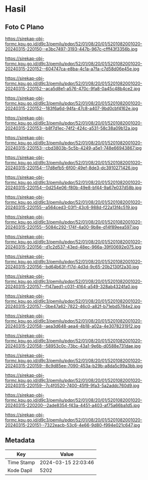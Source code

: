 # Hasil

## Foto C Plano

https://sirekap-obj-formc.kpu.go.id/d9c3/pemilu/pdpr/52/01/08/20/01/5201082001020-20240315-220150--e3bc7497-3193-447b-967c-cfff43f3356b.jpg

https://sirekap-obj-formc.kpu.go.id/d9c3/pemilu/pdpr/52/01/08/20/01/5201082001020-20240315-220152--604747ca-e8ba-4c1a-a7fa-c7d58d06e45e.jpg

https://sirekap-obj-formc.kpu.go.id/d9c3/pemilu/pdpr/52/01/08/20/01/5201082001020-20240315-220152--aca5d8e1-a576-470c-9fa8-0a45c48b4ce2.jpg

https://sirekap-obj-formc.kpu.go.id/d9c3/pemilu/pdpr/52/01/08/20/01/5201082001020-20240315-220152--183f6a6d-94fa-47c8-a407-9bd0cbf4162e.jpg

https://sirekap-obj-formc.kpu.go.id/d9c3/pemilu/pdpr/52/01/08/20/01/5201082001020-20240315-220153--b8f7d1ec-74f2-424c-a531-58c38a09b12a.jpg

https://sirekap-obj-formc.kpu.go.id/d9c3/pemilu/pdpr/52/01/08/20/01/5201082001020-20240315-220153--cbd3803b-5c5b-4249-a5e1-748e66943867.jpg

https://sirekap-obj-formc.kpu.go.id/d9c3/pemilu/pdpr/52/01/08/20/01/5201082001020-20240315-220154--17d8efb5-6f00-49ef-8de3-dc3910271426.jpg

https://sirekap-obj-formc.kpu.go.id/d9c3/pemilu/pdpr/52/01/08/20/01/5201082001020-20240315-220154--0d254e06-f80b-49e8-bf44-9a67e037d58b.jpg

https://sirekap-obj-formc.kpu.go.id/d9c3/pemilu/pdpr/52/01/08/20/01/5201082001020-20240315-220155--a564ced3-03f1-43c6-988d-f22a13f4c519.jpg

https://sirekap-obj-formc.kpu.go.id/d9c3/pemilu/pdpr/52/01/08/20/01/5201082001020-20240315-220155--5084c292-174f-4a00-9b8e-d14f89eea597.jpg

https://sirekap-obj-formc.kpu.go.id/d9c3/pemilu/pdpr/52/01/08/20/01/5201082001020-20240315-220156--d1c2d537-43ed-48ec-966a-39f00692e075.jpg

https://sirekap-obj-formc.kpu.go.id/d9c3/pemilu/pdpr/52/01/08/20/01/5201082001020-20240315-220156--bd64b63f-f17d-4d3d-9c65-20b2130f2a30.jpg

https://sirekap-obj-formc.kpu.go.id/d9c3/pemilu/pdpr/52/01/08/20/01/5201082001020-20240315-220157--f147aed1-c031-4164-a549-328ab4324fa0.jpg

https://sirekap-obj-formc.kpu.go.id/d9c3/pemilu/pdpr/52/01/08/20/01/5201082001020-20240315-220157--0be47a62-7822-46c0-a82f-b71ebd5784e2.jpg

https://sirekap-obj-formc.kpu.go.id/d9c3/pemilu/pdpr/52/01/08/20/01/5201082001020-20240315-220158--aea3d648-aea4-4b18-a02a-4e3078231912.jpg

https://sirekap-obj-formc.kpu.go.id/d9c3/pemilu/pdpr/52/01/08/20/01/5201082001020-20240315-220158--58953c0c-73bc-43a1-9e6b-d0588e731dae.jpg

https://sirekap-obj-formc.kpu.go.id/d9c3/pemilu/pdpr/52/01/08/20/01/5201082001020-20240315-220159--8c9d85ee-7090-453a-b29b-a8da5c99a3bb.jpg

https://sirekap-obj-formc.kpu.go.id/d9c3/pemilu/pdpr/52/01/08/20/01/5201082001020-20240315-220159--7c4f0520-7400-45f9-9fa3-5a2addc760d9.jpg

https://sirekap-obj-formc.kpu.go.id/d9c3/pemilu/pdpr/52/01/08/20/01/5201082001020-20240315-220200--2ade8354-f43a-4451-a403-af75a66ba1d5.jpg

https://sirekap-obj-formc.kpu.go.id/d9c3/pemilu/pdpr/52/01/08/20/01/5201082001020-20240315-220151--7322eacb-53c6-4e66-9d80-f994e021c647.jpg


## Metadata

| Key        | Value               |
| ---------- | ------------------- |
| Time Stamp | 2024-03-15 22:03:46 |
| Kode Dapil | 5202                |



